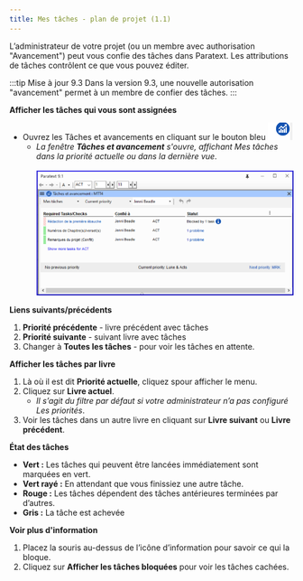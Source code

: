 ```yaml
---
title: Mes tâches - plan de projet (1.1)
---
```

L’administrateur de votre projet (ou un membre avec authorisation "Avancement") peut vous confie des tâches dans Paratext. Les attributions de tâches contrôlent ce que vous pouvez éditer.

:::tip Mise à jour 9.3
Dans la version 9.3, une nouvelle autorisation "avancement" permet à un membre de confier des tâches.
:::

**Afficher les tâches qui vous sont assignées**

-  Ouvrez les Tâches et avancements en cliquant sur le bouton bleu ![](../../media/9c6773b2653dfd507ecbec0fd0936b7b.png)
   -  *La fenêtre **Tâches et avancement** s'ouvre, affichant Mes tâches dans la priorité actuelle ou dans la dernière vue*.  
    ![](../../media/b26e1e9c97f78820300f43730e992a18.png)

**Liens suivants/précédents**

1.  **Priorité précédente** - livre précédent avec tâches
2.  **Priorité suivante** - suivant livre avec tâches
3.  Changer à **Toutes les tâches** - pour voir les tâches en attente.

**Afficher les tâches par livre**

1.  Là où il est dit **Priorité actuelle**, cliquez spour afficher le menu.
1.  Cliquez sur **Livre actuel**.
     -  *Il s’agit du filtre par défaut si votre administrateur n’a pas configuré Les priorités*.
1.  Voir les tâches dans un autre livre en cliquant sur **Livre suivant** ou **Livre précédent**.

**État des tâches**

-  **Vert :** Les tâches qui peuvent être lancées immédiatement sont marquées en vert.
-  **Vert rayé :** En attendant que vous finissiez une autre tâche.
-  **Rouge :** Les tâches dépendent des tâches antérieures terminées par d’autres.
-  **Gris :** La tâche est achevée

**Voir plus d'information**
1.  Placez la souris au-dessus de l’icône d’information pour savoir ce qui la bloque.
1.  Cliquez sur **Afficher les tâches bloquées** pour voir les tâches cachées.

